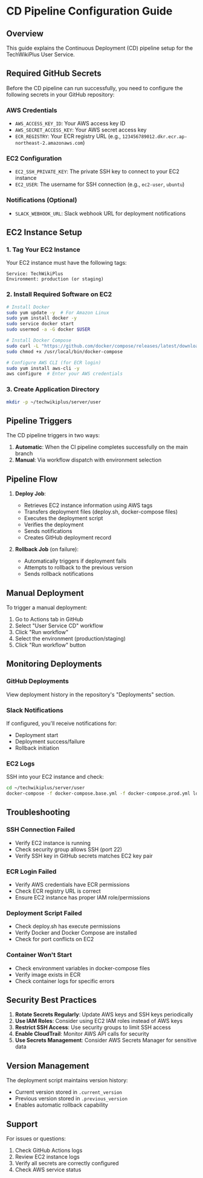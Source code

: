 # CD Pipeline Configuration Guide

## Overview
This guide explains the Continuous Deployment (CD) pipeline setup for the TechWikiPlus User Service.

## Required GitHub Secrets

Before the CD pipeline can run successfully, you need to configure the following secrets in your GitHub repository:

### AWS Credentials
- `AWS_ACCESS_KEY_ID`: Your AWS access key ID
- `AWS_SECRET_ACCESS_KEY`: Your AWS secret access key
- `ECR_REGISTRY`: Your ECR registry URL (e.g., `123456789012.dkr.ecr.ap-northeast-2.amazonaws.com`)

### EC2 Configuration
- `EC2_SSH_PRIVATE_KEY`: The private SSH key to connect to your EC2 instance
- `EC2_USER`: The username for SSH connection (e.g., `ec2-user`, `ubuntu`)

### Notifications (Optional)
- `SLACK_WEBHOOK_URL`: Slack webhook URL for deployment notifications

## EC2 Instance Setup

### 1. Tag Your EC2 Instance
Your EC2 instance must have the following tags:
```
Service: TechWikiPlus
Environment: production (or staging)
```

### 2. Install Required Software on EC2
```bash
# Install Docker
sudo yum update -y  # For Amazon Linux
sudo yum install docker -y
sudo service docker start
sudo usermod -a -G docker $USER

# Install Docker Compose
sudo curl -L "https://github.com/docker/compose/releases/latest/download/docker-compose-$(uname -s)-$(uname -m)" -o /usr/local/bin/docker-compose
sudo chmod +x /usr/local/bin/docker-compose

# Configure AWS CLI (for ECR login)
sudo yum install aws-cli -y
aws configure  # Enter your AWS credentials
```

### 3. Create Application Directory
```bash
mkdir -p ~/techwikiplus/server/user
```

## Pipeline Triggers

The CD pipeline triggers in two ways:

1. **Automatic**: When the CI pipeline completes successfully on the main branch
2. **Manual**: Via workflow dispatch with environment selection

## Pipeline Flow

1. **Deploy Job**:
   - Retrieves EC2 instance information using AWS tags
   - Transfers deployment files (deploy.sh, docker-compose files)
   - Executes the deployment script
   - Verifies the deployment
   - Sends notifications
   - Creates GitHub deployment record

2. **Rollback Job** (on failure):
   - Automatically triggers if deployment fails
   - Attempts to rollback to the previous version
   - Sends rollback notifications

## Manual Deployment

To trigger a manual deployment:

1. Go to Actions tab in GitHub
2. Select "User Service CD" workflow
3. Click "Run workflow"
4. Select the environment (production/staging)
5. Click "Run workflow" button

## Monitoring Deployments

### GitHub Deployments
View deployment history in the repository's "Deployments" section.

### Slack Notifications
If configured, you'll receive notifications for:
- Deployment start
- Deployment success/failure
- Rollback initiation

### EC2 Logs
SSH into your EC2 instance and check:
```bash
cd ~/techwikiplus/server/user
docker-compose -f docker-compose.base.yml -f docker-compose.prod.yml logs -f
```

## Troubleshooting

### SSH Connection Failed
- Verify EC2 instance is running
- Check security group allows SSH (port 22)
- Verify SSH key in GitHub secrets matches EC2 key pair

### ECR Login Failed
- Verify AWS credentials have ECR permissions
- Check ECR registry URL is correct
- Ensure EC2 instance has proper IAM role/permissions

### Deployment Script Failed
- Check deploy.sh has execute permissions
- Verify Docker and Docker Compose are installed
- Check for port conflicts on EC2

### Container Won't Start
- Check environment variables in docker-compose files
- Verify image exists in ECR
- Check container logs for specific errors

## Security Best Practices

1. **Rotate Secrets Regularly**: Update AWS keys and SSH keys periodically
2. **Use IAM Roles**: Consider using EC2 IAM roles instead of AWS keys
3. **Restrict SSH Access**: Use security groups to limit SSH access
4. **Enable CloudTrail**: Monitor AWS API calls for security
5. **Use Secrets Management**: Consider AWS Secrets Manager for sensitive data

## Version Management

The deployment script maintains version history:
- Current version stored in `.current_version`
- Previous version stored in `.previous_version`
- Enables automatic rollback capability

## Support

For issues or questions:
1. Check GitHub Actions logs
2. Review EC2 instance logs
3. Verify all secrets are correctly configured
4. Check AWS service status